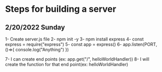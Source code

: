 # Steps for building a server

## 2/20/2022 Sunday
1- Create server.js file
2- npm init -y 
3- npm install express
4- const express = require("express")
5- const app = express()
6- app.listen(PORT, ()=>{
    console.log("Anything")
})

7- I can create end points (ex: app.get("/", helloWorldHandler))
8- I will create the function for that end point(ex: helloWorldHandler)